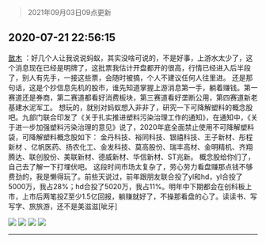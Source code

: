 > 2021年09月03日09点更新
<link rel="stylesheet" href="https://cdn.jsdelivr.net/gh/taotie6/sampleJSON@main/css/photo_show.css">


 ## 2020-07-21 22:56:15 

 [㪚木](https://www.coolapk.com/feed/20356115?shareKey=N2EyN2RmMmY1MGJiNjEzMTc1NzY~) ：好几个人让我说说蚂蚁，其实没啥可说的，不是好事，上游水太少了，这个消息现在已经是明牌了，这批票我估计开盘都开的很高，行情已经进入后半段了，别人有先手，一接这些票，会随时被搞，个人不建议任何人往里进。
还是那句话，这是个抄信息先机的股市，谁先知道掌握上游消息第一手，躺着赚钱<!--break-->。第一赛道还是券商，第二赛道都看好消费板块，第三赛道看好垄断公用，第四赛道新老基建水泥军工。
想玩的，就别对蚂蚁想入非非了，研究一下可降解塑料的概念股吧。九部门联合印发了《关于扎实推进塑料污染治理工作的通知》，在通知中，《关于进一步加强塑料污染治理的意见》说了，2020年底全面禁止使用不可降解塑料袋，可降解塑料概念股如下：
金丹科技、裕同科技、银禧科技、王子新材、彤程新材	、亿帆医药、扬农化工、金发科技、莫高股份、瑞丰高材、金明精机、齐翔腾达、联创股份、美联新材、德威新材、华信新材、ST兆新。
概念股给你们了，自己去了解一下打埋伏吧。
这段时间市场太复杂了，劳心劳力看盘赚那点钱不够费劲的，我是懒得玩了。前些天说过，前年跟朋友联合投了yl和hd，yl合投了5000万，我占28%；hd合投了5020万，我占11%。明年中下期都会在创科板上市，上市后两笔投Z至少1.5亿回报，躺赚就好了，不操那看盘的心了。读读书、写写字、旅旅游，还不是美滋滋[呲牙] 

<div class="album">
<img class="img-item" src="http://image.coolapk.com/feed/2020/0721/22/1081091_8950fc60_3372_8642@736x1307.jpeg" />
<img class="img-item" src="http://image.coolapk.com/feed/2020/0721/22/1081091_2d1ea9d9_3372_8644@1020x1811.jpeg" />
<img class="img-item" src="http://image.coolapk.com/feed/2020/0721/22/1081091_320966f6_3372_8646@826x1467.jpeg" />
<img class="img-item" src="http://image.coolapk.com/feed/2020/0721/22/1081091_3009ac1c_3372_8648@1034x1837.jpeg" />
</div>

 ------- 

